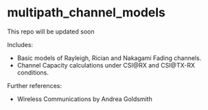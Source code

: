 # multipath_channel_models
This repo will be updated soon

Includes:
- Basic models of Rayleigh, Rician and Nakagami Fading channels.
- Channel Capacity calculations under CSI@RX and CSI@TX-RX conditions.

Further references:
- Wireless Communications by Andrea Goldsmith

